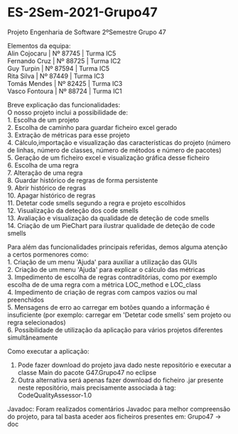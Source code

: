# ES-2Sem-2021-Grupo47
Projeto Engenharia de Software 2ºSemestre Grupo 47

Elementos da equipa:             
  Alin Cojocaru  |  Nº 87745  | Turma IC5        
  Fernando Cruz  |  Nº 88725  | Turma IC2           
  Guy Turpin     |  Nº 87594  | Turma IC5        
  Rita Silva     |  Nº 87449  | Turma IC3     
  Tomás Mendes   |  Nº 82425  | Turma IC3   
  Vasco Fontoura |  Nº 88724  | Turma IC1           
  
Breve explicação das funcionalidades:           
  O nosso projeto inclui a possibilidade de:        
    1. Escolha de um projeto        
    2. Escolha de caminho para guardar ficheiro excel gerado     
    3. Extração de métricas para esse projeto           
    4. Cálculo,importação e visualização das características do projeto (número de linhas, número de classes, número de métodos e número de pacotes)           
    5. Geração de um ficheiro excel e visualização gráfica desse ficheiro       
    6. Escolha de uma regra           
    7. Alteração de uma regra         
    8. Guardar histórico de regras de forma persistente         
    9. Abrir histórico de regras       
    10. Apagar histórico de regras        
    11. Detetar code smells segundo a regra e projeto escolhidos     
    12. Visualização da deteção dos code smells          
    13. Avaliação e visualização da qualidade de deteção de code smells      
    14. Criação de um PieChart para ilustrar qualidade de deteção de code smells         

  Para além das funcionalidades principais referidas, demos alguma atenção a certos pormenores como:            
    1. Criação de um menu 'Ajuda' para auxiliar a utilização das GUIs                        
    2. Criação de um menu 'Ajuda' para explicar o cálculo das métricas               
    3. Impedimento de escolha de regras contraditórias, como por exemplo escolha de de uma regra com a métrica LOC_method e LOC_class            
    4. Impedimento de criação de regras com campos vazios ou mal preenchidos              
    5. Mensagens de erro ao carregar em botões quando a informação é insuficiente (por exemplo: carregar em 'Detetar code smells' sem projeto ou regra selecionados)       
    6. Possibilidade de utilização da aplicação para vários projetos diferentes simultâneamente     


Como executar a aplicação:
  1. Pode fazer download do projeto java dado neste repositório e executar a classe Main do pacote G47.Grupo47 no eclipse      
  2. Outra alternativa será apenas fazer download do ficheiro .jar presente neste repositório, mais precisamente associada à tag: CodeQualityAssessor-1.0

Javadoc:
  Foram realizados comentários Javadoc para melhor compreensão do projeto, para tal basta aceder aos ficheiros presentes em: Grupo47 -> doc

    

